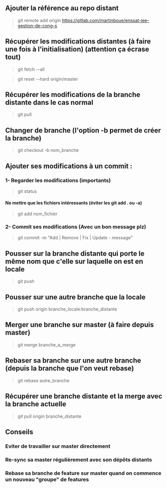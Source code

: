 ## Ajouter la référence au repo distant
> git remote add origin https://gitlab.com/martinboue/enssat-jee-gestion-de-cong-s

## Récupérer les modifications distantes (à faire une fois à l'initialisation) (attention ça écrase tout)
> git fetch --all

> git reset --hard origin/master 

## Récupérer les modifications de la branche distante dans le cas normal
> git pull

## Changer de branche (l'option -b permet de créer la branche)
> git checkout -b nom_branche

## Ajouter ses modifications à un commit : 
### 1- Regarder les modifications (importants)
> git status
	
#### Ne mettre que les fichiers intéressants (éviter les git add . ou -a)
> git add nom_fichier
	
### 2- Commit ses modifications (Avec un bon message plz)
> git commit -m "Add | Remove | Fix | Update - message" 

## Pousser sur la branche distante qui porte le même nom que c'elle sur laquelle on est en locale 
> git push

## Pousser sur une autre branche que la locale
> git push origin branche_locale:branche_distante

## Merger une branche sur master (à faire depuis master)
> git merge branche_a_merge

## Rebaser sa branche sur une autre branche (depuis la branche que l'on veut rebase)
> git rebase autre_branche

## Récupérer une branche distante et la merge avec la branche actuelle
> git pull origin branche_distante

## Conseils 
### Eviter de travailler sur master directement
### Re-sync sa master régulièrement avec son dépôts distants
### Rebase sa branche de feature sur master quand on commence un nouveau "groupe" de features